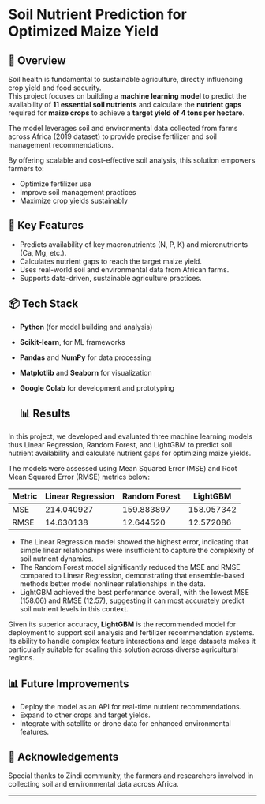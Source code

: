 # Soil Nutrient Prediction for Optimized Maize Yield

## 🌱 Overview
Soil health is fundamental to sustainable agriculture, directly influencing crop yield and food security.  
This project focuses on building a **machine learning model** to predict the availability of **11 essential soil nutrients** and calculate the **nutrient gaps** required for **maize crops** to achieve a **target yield of 4 tons per hectare**.

The model leverages soil and environmental data collected from farms across Africa (2019 dataset) to provide precise fertilizer and soil management recommendations.

By offering scalable and cost-effective soil analysis, this solution empowers farmers to:
- Optimize fertilizer use
- Improve soil management practices
- Maximize crop yields sustainably

## 🔬 Key Features
- Predicts availability of key macronutrients (N, P, K) and micronutrients (Ca, Mg, etc.).
- Calculates nutrient gaps to reach the target maize yield.
- Uses real-world soil and environmental data from African farms.
- Supports data-driven, sustainable agriculture practices.

## 📦 Tech Stack
- **Python** (for model building and analysis)
- **Scikit-learn**, for ML frameworks
- **Pandas** and **NumPy** for data processing
- **Matplotlib** and **Seaborn** for visualization
- **Google Colab** for development and prototyping

  ## 📊 Results
In this project, we developed and evaluated three machine learning models thus Linear Regression, Random Forest, and LightGBM to predict soil nutrient availability and calculate nutrient gaps for optimizing maize yields.

The models were assessed using Mean Squared Error (MSE) and Root Mean Squared Error (RMSE) metrics below:

| Metric       | Linear Regression | Random Forest | LightGBM    | 
|--------------|-------------------|---------------|-------------|
| MSE          |     214.040927    | 159.883897    | 158.057342  | 
| RMSE         |     14.630138     | 12.644520     | 12.572086   | 

- The Linear Regression model showed the highest error, indicating that simple linear relationships were insufficient to capture the complexity of soil nutrient dynamics.
- The Random Forest model significantly reduced the MSE and RMSE compared to Linear Regression, demonstrating that ensemble-based methods better model nonlinear relationships in the data.
- LightGBM achieved the best performance overall, with the lowest MSE (158.06) and RMSE (12.57), suggesting it can most accurately predict soil nutrient levels in this context.

Given its superior accuracy, **LightGBM** is the recommended model for deployment to support soil analysis and fertilizer recommendation systems. Its ability to handle complex feature interactions and large datasets makes it particularly suitable for scaling this solution across diverse agricultural regions.

## 📊 Future Improvements
- Deploy the model as an API for real-time nutrient recommendations.
- Expand to other crops and target yields.
- Integrate with satellite or drone data for enhanced environmental features.

## 🙌 Acknowledgements
Special thanks to Zindi community, the farmers and researchers involved in collecting soil and environmental data across Africa.

---
